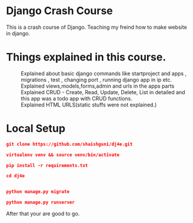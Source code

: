 # Django Crash Course

This is a crash course of Django. Teaching my freind how to make website in django.

# Things explained in this course.
  <dd>Explained about basic django commands like startproject and apps , migrations , test , changing port , running django app in ip etc.</dd>
    <dd>Explained views,models,forms,admin and urls in the apps parts</dd>
      <dd>Explained CRUD - Create, Read, Update, Delete, List in detailed and this app was a todo app with CRUD functions.</dd>
       <dd>Explained HTML URLS(static stuffs were not explained.)</dd>


# Local Setup

```json
git clone https://github.com/shaishguni/dj4e.git
```
```json
virtualenv venv && source venv/bin/activate
```
```json
pip install -r requirements.txt
```
```json
cd dj4e
```
```json

python manage.py migrate
```
```json
python manage.py runserver
```


After that your are good to go.


